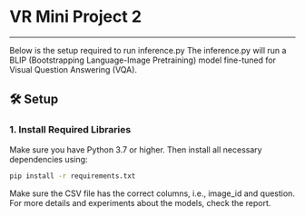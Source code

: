 # VR Mini Project 2
---
Below is the setup required to run inference.py
The inference.py will run a BLIP (Bootstrapping Language-Image Pretraining) model fine-tuned for Visual Question Answering (VQA).
## 🛠️ Setup

### 1. Install Required Libraries

Make sure you have Python 3.7 or higher. Then install all necessary dependencies using:

```bash
pip install -r requirements.txt
```
Make sure the CSV file has the correct columns, i.e., image_id and question.
For more details and experiments about the models, check the report.
